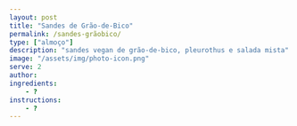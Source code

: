 ```yaml
---
layout: post
title: "Sandes de Grão-de-Bico"
permalink: /sandes-grãobico/
type: ["almoço"]
description: "sandes vegan de grão-de-bico, pleurothus e salada mista"
image: "/assets/img/photo-icon.png"
serve: 2
author: 
ingredients: 
    - ?
instructions:
    - ?
---
```

